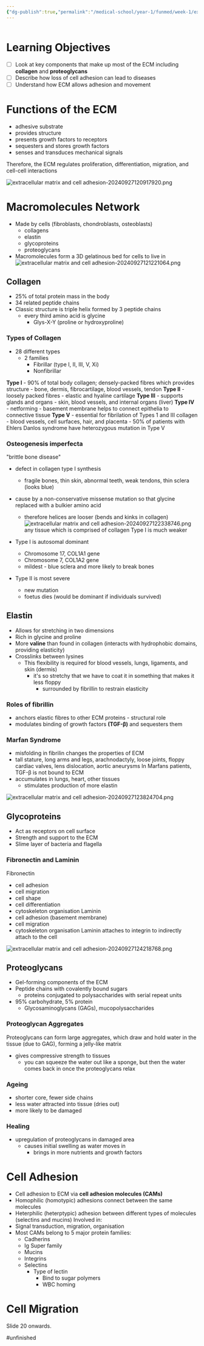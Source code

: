 ```yaml
---
{"dg-publish":true,"permalink":"/medical-school/year-1/funmed/week-1/extracellular-matrix-and-cell-adhesion/","tags":["funmed"]}
---
```


```table-of-contents
```
# Learning Objectives
- [ ] Look at key components that make up most of the ECM including **collagen** and **proteoglycans**
- [ ] Describe how loss of cell adhesion can lead to diseases
- [ ] Understand how ECM allows adhesion and movement

# Functions of the ECM
- adhesive substrate
- provides structure
- presents growth factors to receptors
- sequesters and stores growth factors
- senses and transduces mechanical signals

Therefore, the ECM regulates proliferation, differentiation, migration, and cell-cell interactions

![extracellular matrix and cell adhesion-20240927120917920.png](/img/user/Medical%20School/Year%201/funmed/week%201/attachments/extracellular%20matrix%20and%20cell%20adhesion-20240927120917920.png)

# Macromolecules Network
- Made by cells (fibroblasts, chondroblasts, osteoblasts)
	- collagens
	- elastin
	- glycoproteins
	- proteoglycans
- Macromolecules form a 3D gelatinous bed for cells to live in
![extracellular matrix and cell adhesion-20240927121221064.png](/img/user/Medical%20School/Year%201/funmed/week%201/attachments/extracellular%20matrix%20and%20cell%20adhesion-20240927121221064.png)
## Collagen
- 25% of total protein mass in the body
- 34 related peptide chains
- Classic structure is triple helix formed by 3 peptide chains
	- every third amino acid is glycine
		- Glys-X-Y (proline or hydroxyproline)
### Types of Collagen
- 28 different types
	- 2 families
		- Fibrillar (type I, II, III, V, Xi)
		- Nonfibrillar

**Type I** - 90% of total body collagen; densely-packed fibres which provides structure
	- bone, dermis, fibrocartilage, blood vessels, tendon
**Type II** - loosely packed fibres
	- elastic and hyaline cartilage
**Type III** - supports glands and organs
	- skin, blood vessels, and internal organs (liver)
**Type IV** - netforming
	- basement membrane helps to connect epithelia to connective tissue
**Type V** - essential for fibrilation of Types 1 and III collagen
	- blood vessels, cell surfaces, hair, and placenta
	- 50% of patients with Ehlers Danlos syndrome have heterozygous mutation in Type V
<!--SR:!2000-01-01,1,130!2000-01-01,1,130!2000-01-01,1,130!2000-01-01,1,130!2024-12-11,2,150-->

### Osteogenesis imperfecta
"brittle bone disease"
- defect in collagen type I synthesis
	- fragile bones, thin skin, abnormal teeth, weak tendons, thin sclera (looks blue)
- cause by a non-conservative missense mutation so that glycine replaced with a bulkier amino acid
	- therefore helices are looser (bends and kinks in collagen)
![extracellular matrix and cell adhesion-20240927122338746.png](/img/user/Medical%20School/Year%201/funmed/week%201/attachments/extracellular%20matrix%20and%20cell%20adhesion-20240927122338746.png)
any tissue which is comprised of collagen Type I is much weaker

- Type I is autosomal dominant
	- Chromosome 17, COL1A1 gene
	- Chromosome 7, COL1A2 gene
	- mildest - blue sclera and more likely to break bones
- Type II is most severe
	- new mutation
	- foetus dies (would be dominant if individuals survived)

## Elastin
- Allows for stretching in two dimensions
- Rich in glycine and proline
- More **valine** than found in collagen (interacts with hydrophobic domains, providing elasticity)
- Crosslinks between lysines
	- This flexibility is required for blood vessels, lungs, ligaments, and skin (dermis)
		- it's so stretchy that we have to coat it in something that makes it less floppy
			- surrounded by fibrillin to restrain elasticity

### Roles of fibrillin
- anchors elastic fibres to other ECM proteins - structural role
- modulates binding of growth factors **(TGF-β)** and sequesters them
### Marfan Syndrome
- misfolding in fibrilin changes the properties of ECM
- tall stature, long arms and legs, arachnodactyly, loose joints, floppy cardiac valves, lens dislocation, aortic aneurysms
In Marfans patients, TGF-β is not bound to ECM
- accumulates in lungs, heart, other tissues
	- stimulates production of more elastin

![extracellular matrix and cell adhesion-20240927123824704.png](/img/user/Medical%20School/Year%201/funmed/week%201/attachments/extracellular%20matrix%20and%20cell%20adhesion-20240927123824704.png)


## Glycoproteins
- Act as receptors on cell surface
- Strength and support to the ECM
- Slime layer of bacteria and flagella

### Fibronectin and Laminin
Fibronectin
- cell adhesion
- cell migration
- cell shape
- cell differentiation
- cytoskeleton organisation
Laminin
- cell adhesion (basement membrane)
- cell migration
- cytoskeleton organisation
Laminin attaches to integrin to indirectly attach to the cell

![extracellular matrix and cell adhesion-20240927124218768.png](/img/user/Medical%20School/Year%201/funmed/week%201/attachments/extracellular%20matrix%20and%20cell%20adhesion-20240927124218768.png)

## Proteoglycans
- Gel-forming components of the ECM
- Peptide chains with covalently bound sugars
	- proteins conjugated to polysaccharides with serial repeat units
- 95% carbohydrate, 5% protein
	- Glycosaminoglycans (GAGs), mucopolysaccharides

### Proteoglycan Aggregates
Proteoglycans can form large aggregates, which draw and hold water in the tissue (due to GAG), forming a jelly-like matrix
- gives compressive strength to tissues
	- you can squeeze the water out like a sponge, but then the water comes back in once the proteoglycans relax

### Ageing
- shorter core, fewer side chains
- less water attracted into tissue (dries out)
- more likely to be damaged

### Healing
- upregulation of proteoglycans in damaged area
	- causes initial swelling as water moves in
		- brings in more nutrients and growth factors

# Cell Adhesion
- Cell adhesion to ECM via **cell adhesion molecules (CAMs)**
- Homophilic (homotypic) adhesions connect between the same molecules
- Heterphilic (heterptypic) adhesion between different types of molecules (selectins and mucins)
Involved in:
- Signal transduction, migration, organisation
- Most CAMs belong to 5 major protein families:
	- Cadherins
	- Ig Super family
	- Mucins
	- Integrins
	- Selectins
		- Type of lectin
			- Bind to sugar polymers
			- WBC homing

# Cell Migration
Slide 20 onwards.

#unfinished